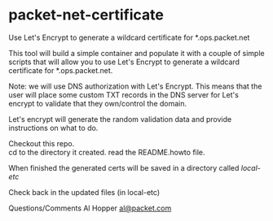 # packet-net-certificate
Use Let's Encrypt to generate a wildcard certificate for *.ops.packet.net

This tool will build a simple container and populate it with a couple of simple scripts that will allow you to use Let's Encrypt to generate a wildcard certificate for *.ops.packet.net.

Note: we will use DNS authorization with Let's Encrypt.  This means that the user will place some custom TXT records in the DNS server for Let's encrypt to validate that they own/control the domain.

Let's encrypt will generate the random validation data and provide instructions on what to do.

Checkout this repo.  
cd to the directory it created.
read the README.howto file.

When finished the generated certs will be saved in a directory called *local-etc*

Check back in the updated files (in local-etc)

Questions/Comments Al Hopper   al@packet.com


